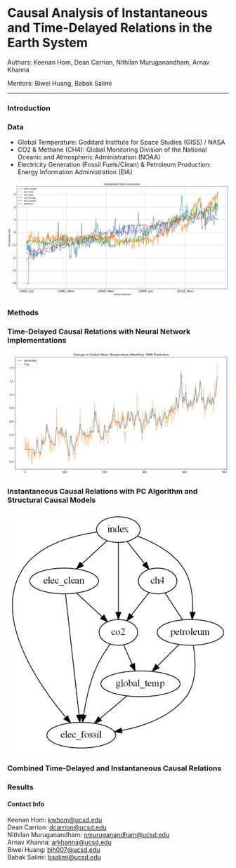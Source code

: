 # Causal Analysis of Instantaneous and Time-Delayed Relations in the Earth System

Authors: Keenan Hom, Dean Carrion, Nithilan Muruganandham, Arnav Khanna

Mentors: Biwei Huang, Babak Salimi

---

### Introduction
### Data
* Global Temperature: Goddard Institute for Space Studies (GISS) / NASA
* CO2 & Methane (CH4): Global Monitoring Division of the National Oceanic and Atmospheric Administration (NOAA)
* Electricity Generation (Fossil Fuels/Clean) & Petroleum Production: Energy Information Administration (EIA)

<img src="assets/datavis.png" frameBorder=0></img>

### Methods
### Time-Delayed Causal Relations with Neural Network Implementations
<img src="assets/rnn_prediction.png" frameBorder=0></img>

### Instantaneous Causal Relations with PC Algorithm and Structural Causal Models
<img src="assets/cd_nod.png" frameBorder=0></img>

### Combined Time-Delayed and Instantaneous Causal Relations
### Results
#### Contact Info
Keenan Hom: kwhom@ucsd.edu
<br>
Dean Carrion: dcarrion@ucsd.edu
<br>
Nithilan Muruganandham: nmuruganandham@ucsd.edu
<br>
Arnav Khanna: arkhanna@ucsd.edu
<br>
Biwei Huang: bih007@ucsd.edu
<br>
Babak Salimi: bsalimi@ucsd.edu

